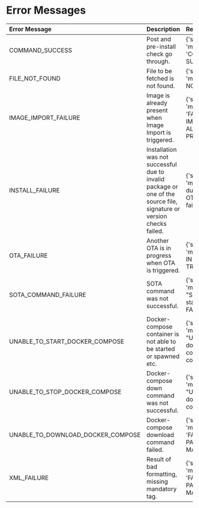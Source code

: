 # Error Messages

| Error Message                     | Description                                                                                                           | Result                                                                   |
|:----------------------------------|:----------------------------------------------------------------------------------------------------------------------|:-------------------------------------------------------------------------|
| COMMAND_SUCCESS                   | Post and pre-install check go through.                                                                                | {'status': 200, 'message': 'COMMAND SUCCESS'}                            |
| FILE_NOT_FOUND                    | File to be fetched is not found.                                                                                      | {'status': 404, 'message': 'FILE NOT FOUND'}                             |
| IMAGE_IMPORT_FAILURE              | Image is already present when Image Import is triggered.                                                              | {'status': 401, 'message': 'FAILED IMAGE IMPORT, IMAGE ALREADY PRESENT'} |
| INSTALL_FAILURE                   | Installation was not successful due to invalid package or one of the source file, signature or version checks failed. | {'status': 400, 'message': 'Error during install: Pre OTA check failed'} |
| OTA_FAILURE                       | Another OTA is in progress when OTA is triggered.                                                                     | {'status': 302, 'message': 'OTA IN PROGRESS, TRY LATER'}                 | 
| SOTA_COMMAND_FAILURE              | SOTA command was not successful.                                                                                      | {'status': 400, 'message': "SOTA command status: FAILURE."}              |
| UNABLE_TO_START_DOCKER_COMPOSE    | Docker-compose container is not able to be started or spawned etc.                                                    | {'status': 400, 'message': "Unable to start docker-compose container."}  |
| UNABLE_TO_STOP_DOCKER_COMPOSE     | Docker-compose down command was not successful.                                                                       | {'status': 400, 'message': "Unable to stop dockercompose container."}    |
| UNABLE_TO_DOWNLOAD_DOCKER_COMPOSE | Docker-compose download command failed.                                                                               | {'status': 300, 'message': 'FAILED TO PARSE/VALIDATE MANIFEST'}          |
| XML_FAILURE                       | Result of bad formatting, missing mandatory tag.                                                                      | {'status': 300, 'message': 'FAILED TO PARSE/VALIDATE MANIFEST'}          |
